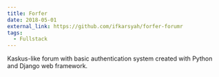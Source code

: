 ```yaml
---
title: Forfer
date: 2018-05-01
external_link: https://github.com/ifkarsyah/forfer-forumr
tags:
  - Fullstack
---
```


Kaskus-like forum with basic authentication system created with Python and Django web framework.

<!--more-->
